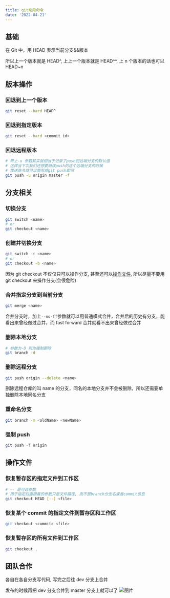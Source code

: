 ```yaml
---
title: git常用命令
date: '2022-04-21'
---
```


## 基础

在 Git 中，用 HEAD 表示当前分支&&版本

所以上一个版本就是 HEAD^, 上上一个版本就是 HEAD^^, 上 n 个版本的话也可以 HEAD~n

## 版本操作

### 回退到上一个版本

```bash
git reset --hard HEAD^
```

### 回退到指定版本

```bash
git reset --hard <commit id>
```

### 回退远程版本

```bash
# 带上-u 参数其实就相当于记录了push到远端分支的默认值
# 这样当下次我们还想要继续push的这个远端分支的时候
# 推送命令就可以简写成git push即可
git push -u origin master -f
```

## 分支相关

### 切换分支

```bash
git switch <name>
# or
git checkout <name>
```

### 创建并切换分支

```bash
git switch -c <name>
# or
git checkout -b <name>
```

因为 git checkout 不仅仅只可以操作分支, 甚至还可以[操作文件](#file), 所以尽量不要用 git checkout 来操作分支(会很危险)

### 合并指定分支到当前分支

```bash
git merge <name>
```

合并分支时，加上`--no-ff`参数就可以用普通模式合并，合并后的历史有分支，能看出来曾经做过合并，而 fast forward 合并就看不出来曾经做过合并

### 删除本地分支

```bash
# 参数为-D 则为强制删除
git branch -d
```

### 删除远程分支

```bash
git push origin --delete <name>
```

删除远程仓库的叫 name 的分支，同名的本地分支并不会被删除，所以还需要单独删除本地同名分支

### 重命名分支

```bash
git branch -m <oldName> <newName>
```

### 强制 push

```bash
git push -f origin
```

## <span id="file">操作文件</span>

### 恢复暂存区的指定文件到工作区

```bash
# -- 是可选参数
# 用于指定后面跟着的参数只是文件路径, 而不是branch分支名或者commit信息
git checkout HEAD [--] <file>
```

### 恢复某个 commit 的指定文件到暂存区和工作区

```bash
git checkout <commit> <file>
```

### 恢复暂存区的所有文件到工作区

```bash
git checkout .
```

## 团队合作

各自在各自分支写代码, 写完之后往 dev 分支上合并

发布的时候再把 dev 分支合并到 master 分支上就可以了
![图片](/image/team-work.png)
